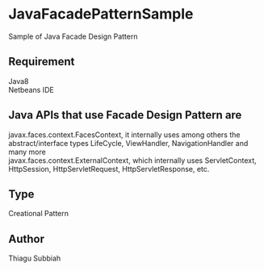 # JavaFacadePatternSample
Sample of Java Facade Design Pattern  

Requirement
-----------
Java8  
Netbeans IDE  


Java APIs that use Facade Design Pattern are
-----------------------------------------
javax.faces.context.FacesContext, it internally uses among others the abstract/interface types LifeCycle, ViewHandler, NavigationHandler and many more    
javax.faces.context.ExternalContext, which internally uses ServletContext, HttpSession, HttpServletRequest, HttpServletResponse, etc.  
  
Type
-----  
Creational Pattern   

Author
------
Thiagu Subbiah  
